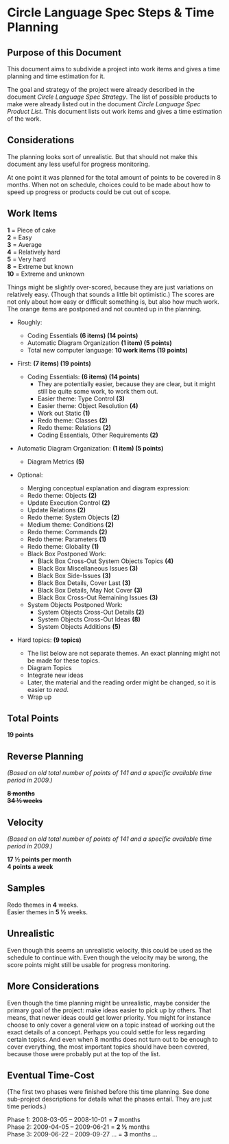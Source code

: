 ﻿Circle Language Spec Steps & Time Planning
==========================================


Purpose of this Document
------------------------

This document aims to subdivide a project into work items and gives a time planning and time estimation for it.

The goal and strategy of the project were already described in the document *Circle Language Spec Strategy*. The list of possible products to make were already listed out in the document *Circle Language Spec Product List*. This document lists out work items and gives a time estimation of the work.


Considerations
--------------

The planning looks sort of unrealistic. But that should not make this document any less useful for progress monitoring.

At one point it was planned for the total amount of points to be covered in 8 months. When not on schedule, choices could to be made about how to speed up progress or products could be cut out of scope.


Work Items
----------

__1__ = Piece of cake  
__2__ = Easy  
__3__ = Average  
__4__ = Relatively hard  
__5__ = Very hard  
__8__ = Extreme but known  
__10__ = Extreme and unknown  

Things might be slightly over-scored, because they are just variations on relatively easy. (Though that sounds a little bit optimistic.) The scores are not only about how easy or difficult something is, but also how much work. The orange items are postponed and not counted up in the planning.

- Roughly:
    - Coding Essentials __(6 items)  (14 points)__
    - Automatic Diagram Organization __(1 item)  (5 points)__
    - Total new computer language: __10 work items (19 points)__

- First: __(7 items)  (19 points)__
    - Coding Essentials: __(6 items)  (14 points)__
        - They are potentially easier, because they are clear, but it might still be quite some work, to work them out.
        - Easier theme: Type Control  __(3)__
        - Easier theme: Object Resolution __(4)__
        - Work out Static __(1)__
        - Redo theme: Classes __(2)__
        - Redo theme: Relations __(2)__
        - Coding Essentials, Other Requirements __(2)__

- Automatic Diagram Organization: __(1 item)  (5 points)__

    - Diagram Metrics __(5)__

- Optional:

    - Merging conceptual explanation and diagram expression:
    - Redo theme: Objects  __(2)__
    - Update Execution Control  __(2)__
    - Update Relations  __(2)__
    - Redo theme: System Objects  __(2)__
    - Medium theme: Conditions  __(2)__
    - Redo theme: Commands  __(2)__
    - Redo theme: Parameters  __(1)__
    - Redo theme: Globality  __(1)__
    - Black Box Postponed Work:
        - Black Box Cross-Out System Objects Topics __(4)__
        - Black Box Miscellaneous Issues __(3)__
        - Black Box Side-Issues __(3)__
        - Black Box Details, Cover Last __(3)__
        - Black Box Details, May Not Cover __(3)__
        - Black Box Cross-Out Remaining Issues __(3)__
    - System Objects Postponed Work:
        - System Objects Cross-Out Details __(2)__
        - System Objects Cross-Out Ideas __(8)__
        - System Objects Additions __(5)__

- Hard topics: __(9 topics)__ 
    - The list below are not separate themes. An exact planning might not be made for these topics.
    - Diagram Topics
    - Integrate new ideas
    - Later, the material and the reading order might be changed, so it is easier to *read*.
    - Wrap up


Total Points
------------

__19 points__


Reverse Planning
----------------

*(Based on old total number of points of 141 and a specific available time period in 2009.)*

__~~8 months~~__  
__~~34 ½ weeks~~__


Velocity
--------

*(Based on old total number of points of 141 and a specific available time period in 2009.)*

__17 ½ points per month__  
__4 points a week__


Samples
--------

Redo themes in __4__ weeks.  
Easier themes in __5 ½__ weeks.


Unrealistic
------------

Even though this seems an unrealistic velocity, this could be used as the schedule to continue with.
Even though the velocity may be wrong, the score points might still be usable for progress monitoring.


More Considerations
-------------------

Even though the time planning might be unrealistic, maybe consider the primary goal of the project: make ideas easier to pick up by others. That means, that newer ideas could get lower priority. You might for instance choose to only cover a general view on a topic instead of working out the exact details of a concept. Perhaps you could settle for less regarding certain topics. And even when 8 months does not turn out to be enough to cover everything, the most important topics should have been covered, because those were probably put at the top of the list.


Eventual Time-Cost
------------------

(The first two phases were finished before this time planning. See done sub-project descriptions for details what the phases entail. They are just time periods.)

Phase 1: 2008-03-05 – 2008-10-01 = __7__ months  
Phase 2: 2009-04-05 – 2009-06-21 = __2 ½__ months  
Phase 3: 2009-06-22 – 2009-09-27 … = __3__ months ...  